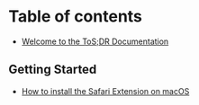 # Table of contents

* [Welcome to the ToS;DR Documentation](README.md)

## Getting Started

* [How to install the Safari Extension on macOS](getting-started/publish-your-docs.md)

